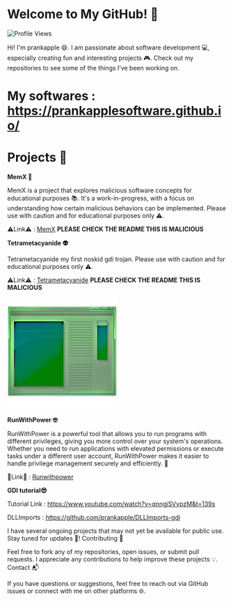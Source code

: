 # Welcome to My GitHub! 👋

![Profile Views](https://komarev.com/ghpvc/?username=agenericapple&style=for-the-badge&color=red)

Hi! I'm prankapple 😄. I am passionate about software development 💻, especially creating fun and interesting projects 🎮. Check out my repositories to see some of the things I’ve been working on.

# My softwares : https://prankapplesoftware.github.io/



# Projects 🚀

**MemX 👾**

MemX is a project that explores malicious software concepts for educational purposes 📚. It's a work-in-progress, with a focus on understanding how certain malicious behaviors can be implemented. Please use with caution and for educational purposes only ⚠️.

⚠️Link⚠️ :  [MemX](https://github.com/prankapple/MemX) **PLEASE CHECK THE README THIS IS MALICIOUS**


**Tetrametacyanide 👽**

Tetrametacyanide my first noskid gdi trojan. Please use with caution and for educational purposes only ⚠️.

⚠️Link⚠️ :  [Tetrametacyanide](https://github.com/prankapple/Tetrametacyanide) **PLEASE CHECK THE README THIS IS MALICIOUS**


![Alt text](Tetrametacyanide.png?raw=true)


**RunWithPower 🤓**

RunWithPower is a powerful tool that allows you to run programs with different privileges, giving you more control over your system's operations. Whether you need to run applications with elevated permissions or execute tasks under a different user account, RunWithPower makes it easier to handle privilege management securely and efficiently. 🔐

🔐Link🔐 : [Runwithpower](https://github.com/prankapple/RunWithPower)

**GDI tutorial😎**

Tutorial Link : https://www.youtube.com/watch?v=qnngjSVvpzM&t=139s

DLLImports : https://github.com/prankapple/DLLImports-gdi

I have several ongoing projects that may not yet be available for public use. Stay tuned for updates 📡!
Contributing 🤝

Feel free to fork any of my repositories, open issues, or submit pull requests. I appreciate any contributions to help improve these projects 💡.
Contact 📬

If you have questions or suggestions, feel free to reach out via GitHub issues or connect with me on other platforms 🌐.
